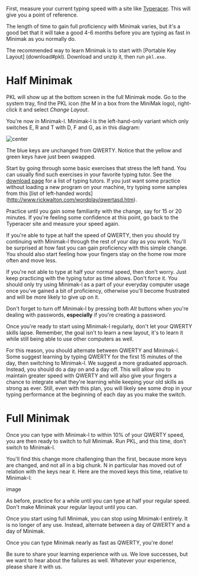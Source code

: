 First, measure your current typing speed with a site like
[Typeracer](http://www.typeracer.com).  This will give you a point of
reference.

The length of time to gain full proficiency with Minimak varies, but
it's a good bet that it will take a good 4-6 months before you are
typing as fast in Minimak as you normally do.

The recommended way to learn Minimak is to start with [Portable Key Layout]
(download#pkl).  Download and unzip it, then run `pkl.exe`.

Half Minimak
============

PKL will show up at the bottom screen in the full Minimak mode.  Go to
the system tray, find the PKL icon (the M in a box from the MiniMak logo),
right-click it and select *Change Layout*.

You're now in Minimak-l.  Minimak-l is the left-hand-only variant which
only switches E, R and T with D, F and G, as in this diagram:

![center]({{urls.media}}/minimak-l.png)

The blue keys are unchanged from QWERTY.  Notice that the yellow and
green keys have just been swapped.

Start by going through some basic exercises that stress the left hand.
You can usually find such exercises in your favorite typing tutor.
See the [download page](download#tt) for a list of typing tutors.  If
you just want some practice without loading a new program on your
machine, try typing some samples from this [list of left-handed words]
(http://www.rickwalton.com/wordplay/qwertasd.htm).

Practice until you gain some familiarity with the change, say for 15 or
20 minutes.  If you're feeling some confidence at this point, go back to
the Typeracer site and measure your speed again.

If you're able to type at half the speed of QWERTY, then you should try
continuing with Minimak-l through the rest of your day as you work.
You'll be surprised at how fast you can gain proficiency with this
simple change.  You should also start feeling how your
fingers stay on the home row more often and move less.

If you're not able to type at half your normal speed, then don't worry.
Just keep practicing with the typing tutor as time allows.  Don't force
it.  You should only try using Minimak-l as a part of your everyday
computer usage once you've gained a bit of proficiency, otherwise you'll
become frustrated and will be more likely to give up on it.

Don't forget to turn off Minimak-l by pressing both *Alt* buttons when
you're dealing with passwords, **especially** if you're creating a
password.

Once you're ready to start using Minimak-l regularly, don't
let your QWERTY skills lapse.  Remember, the goal isn't to learn a new
layout, it's to learn it while still being able to use other computers
as well.

For this reason, you should alternate between QWERTY and Minimak-l.
Some suggest learning by typing QWERTY for the first 15 minutes of the
day, then switching to Minimak-l.  We suggest a more graduated approach.
Instead, you should do a day on and a day off.  This will allow you to
maintain greater speed with QWERTY and will also give your fingers a
chance to integrate what they're learning while keeping your old skills
as strong as ever.  Still, even with this plan, you will likely see some
drop in your typing performance at the beginning of each day as you make
the switch.

Full Minimak
============

Once you can type with Minimak-l to within 10% of your QWERTY speed, you
are then ready to switch to full Minimak.  Run PKL, and this time, don't
switch to Minimak-l.

You'll find this change more challenging than the first, because more
keys are changed, and not all in a big chunk.  N in particular has moved
out of relation with the keys near it.  Here are the moved keys this
time, relative to Minimak-l:

image

As before, practice for a while until you can type at half your regular
speed.  Don't make Minimak your regular layout until you can.

Once you start using full Minimak, you can stop using Minimak-l
entirely.  It is no longer of any use.  Instead, alternate between a day
of QWERTY and a day of Minimak.

Once you can type Minimak nearly as fast as QWERTY, you're done!

Be sure to share your learning experience with us.  We love successes,
but we want to hear about the failures as well.  Whatever your
experience, please share it with us.
